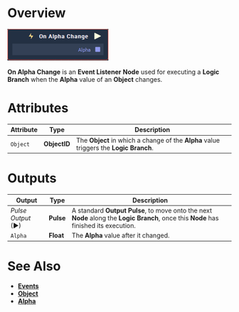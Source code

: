 # Overview

![The On Alpha Change Node.](../../../.gitbook/assets/node-on-alpha-change.png)

**On Alpha Change** is an **Event Listener** **Node** used for executing a **Logic Branch** when the **Alpha** value of an **Object** changes.

# Attributes

|Attribute|Type|Description|
|---|---|---|
| `Object` | **ObjectID** | The **Object** in which a change of the **Alpha** value triggers the **Logic Branch**.  |



# Outputs

|Output|Type|Description|
|---|---|---|
|*Pulse Output* (►)|**Pulse**|A standard **Output Pulse**, to move onto the next **Node** along the **Logic Branch**, once this **Node** has finished its execution.|
| `Alpha` | **Float** | The **Alpha** value after it changed.  |

# See Also

* [**Events**](../README.md)
* [**Object**](README.md)
* [**Alpha**](../../../getting-started/attributes/common-attributes/sprite.md#alpha)


